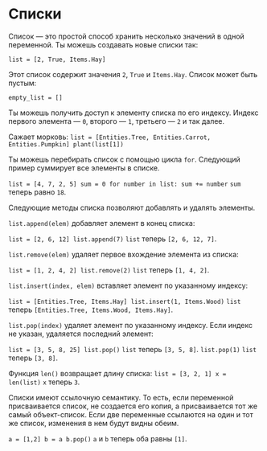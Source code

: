 # Списки
Список — это простой способ хранить несколько значений в одной переменной.
Ты можешь создавать новые списки так:

`list = [2, True, Items.Hay]`

Этот список содержит значения `2`, `True` и `Items.Hay`.
Список может быть пустым:

`empty_list = []`

Ты можешь получить доступ к элементу списка по его индексу. Индекс первого элемента — `0`, второго — `1`, третьего — `2` и так далее.

Сажает морковь:
`list = [Entities.Tree, Entities.Carrot, Entities.Pumpkin]
plant(list[1])`

Ты можешь перебирать список с помощью цикла `for`. Следующий пример суммирует все элементы в списке.

`list = [4, 7, 2, 5]
sum = 0
for number in list:
	sum += number`
`sum` теперь равно `18`.

Следующие методы списка позволяют добавлять и удалять элементы.

`list.append(elem)` добавляет элемент в конец списка:

`list = [2, 6, 12]
list.append(7)`
`list` теперь `[2, 6, 12, 7]`.

`list.remove(elem)` удаляет первое вхождение элемента из списка:

`list = [1, 2, 4, 2]
list.remove(2)`
`list` теперь `[1, 4, 2]`.

`list.insert(index, elem)` вставляет элемент по указанному индексу:

`list = [Entities.Tree, Items.Hay]
list.insert(1, Items.Wood)`
`list` теперь `[Entities.Tree, Items.Wood, Items.Hay]`.

`list.pop(index)` удаляет элемент по указанному индексу.
Если индекс не указан, удаляется последний элемент:

`list = [3, 5, 8, 25]
list.pop()`
`list` теперь `[3, 5, 8]`.
`list.pop(1)`
`list` теперь `[3, 8]`.

Функция `len()` возвращает длину списка:
`list = [3, 2, 1]
x = len(list)`
`x` теперь `3`.

Списки имеют ссылочную семантику. То есть, если переменной присваивается список, не создается его копия, а присваивается тот же самый объект-список.
Если две переменные ссылаются на один и тот же список, изменения в нем будут видны обеим.

`a = [1,2]
b = a
b.pop()`
`a` и `b` теперь оба равны `[1]`.

